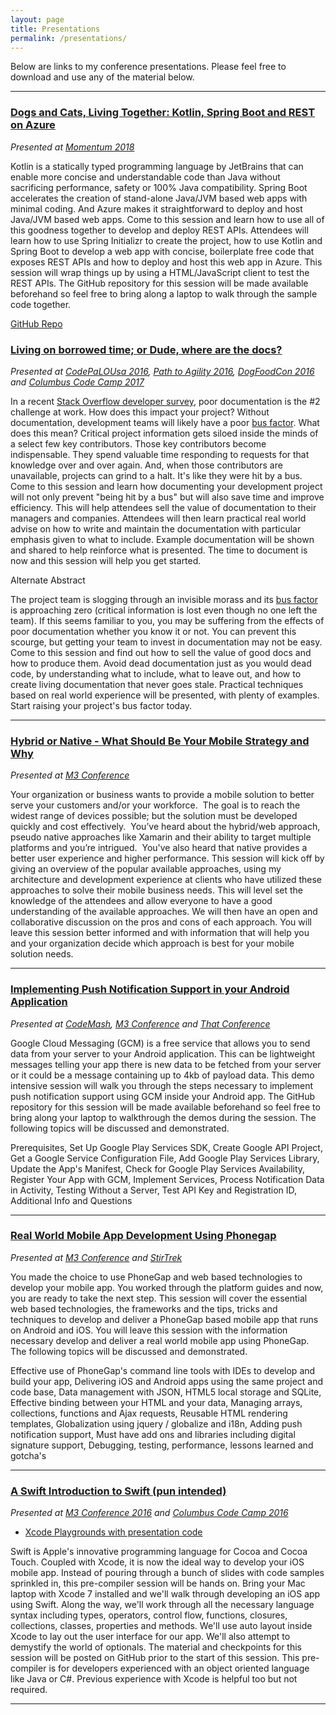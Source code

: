 ```yaml
---
layout: page
title: Presentations
permalink: /presentations/
---
```


Below are links to my conference presentations. Please feel free to download and use
any of the material below.

---
### [Dogs and Cats, Living Together: Kotlin, Spring Boot and REST on Azure](https://goo.gl/DQ7cEU)
*Presented at [Momentum 2018](http://momentumdevcon.com)*

Kotlin is a statically typed programming language by JetBrains that can enable more concise and understandable code than Java without sacrificing performance, safety or 100% Java compatibility. Spring Boot accelerates the creation of stand-alone Java/JVM based web apps with minimal coding. And Azure makes it straightforward to deploy and host Java/JVM based web apps. Come to this session and learn how to use all of this goodness together to develop and deploy REST APIs. Attendees will learn how to use Spring Initializr to create the project, how to use Kotlin and Spring Boot to develop a web app with concise, boilerplate free code that exposes REST APIs and how to deploy and host this web app in Azure. This session will wrap things up by using a HTML/JavaScript client to test the REST APIs. The GitHub repository for this session will be made available beforehand so feel free to bring along a laptop to walk through the sample code together.

[GitHub Repo](https://github.com/jkwuc89/tasktracker)

### [Living on borrowed time; or Dude, where are the docs?](https://goo.gl/H4wvrg)
*Presented at [CodePaLOUsa 2016](http://www.codepalousa.com), [Path to Agility 2016](http://www.thepathtoagility.com), [DogFoodCon 2016](http://dogfoodcon.com) and [Columbus Code Camp 2017](http://columbuscodecamp.com)*

In a recent [Stack Overflow developer survey](https://goo.gl/yHfNDA), poor documentation is the #2 challenge at work. How does this impact your project?
Without documentation, development teams will likely have a poor [bus factor](https://goo.gl/68Lis6). What does this mean? Critical project information gets siloed inside the minds of a select few key contributors. Those key contributors become indispensable. They spend valuable time responding to requests for that knowledge over and over again. And, when those contributors are unavailable, projects can grind to a halt. It's like they were hit by a bus. Come to this session and learn how documenting your development project will not only prevent "being hit by a bus" but will also save time and improve efficiency. This will help attendees sell the value of documentation to their managers and companies. Attendees will then learn practical real world advise on how to write and maintain the documentation with particular emphasis given to what to include. Example documentation will be shown and shared to help reinforce what is presented. The time to document is now and this session will help you get started.

Alternate Abstract

The project team is slogging through an invisible morass and its [bus factor](https://goo.gl/68Lis6) is approaching zero (critical information is lost even though no one left the team). If this seems familiar to you, you may be suffering from the effects of poor documentation whether you know it or not. You can prevent this scourge, but getting your team to invest in documentation may not be easy. Come to this session and find out how to sell the value of good docs and how to produce them. Avoid dead documentation just as you would dead code, by understanding what to include, what to leave out, and how to create living documentation that never goes stale. Practical techniques based on real world experience will be presented, with plenty of examples. Start raising your project's bus factor today.

---

### [Hybrid or Native - What Should Be Your Mobile Strategy and Why](https://github.com/jkwuc89/Presentations/blob/master/Hybrid%20or%20Native%20Mobile%20App%20Strategy.pptx?raw=true)
*Presented at [M3 Conference](http://m3conf.com)*

Your organization or business wants to provide a mobile solution to better serve your customers and/or your workforce.  The goal is to reach the widest range of devices possible; but the solution must be developed quickly and cost effectively.  You’ve heard about the hybrid/web approach, pseudo native approaches like Xamarin and their ability to target multiple platforms and you’re intrigued.  You've also heard that native provides a better user experience and higher performance. This session will kick off by giving an overview of the popular available approaches, using my architecture and development experience at clients who have utilized these approaches to solve their mobile business needs. This will level set the knowledge of the attendees and allow everyone to have a good understanding of the available approaches. We will then have an open and collaborative discussion on the pros and cons of each approach. You will leave this session better informed and with information that will help you and your organization decide which approach is best for your mobile solution needs.

---

### [Implementing Push Notification Support in your Android Application](https://github.com/jkwuc89/Presentations/blob/master/Implementing%20Push%20Notification%20in%20Android.pptx?raw=true)
*Presented at [CodeMash](http://www.codemash.org), [M3 Conference](http://m3conf.com) and [That Conference](https://www.thatconference.com)*

Google Cloud Messaging (GCM) is a free service that allows you to send data from your server to your Android application.  This can be lightweight messages telling your app there is new data to be fetched from your server or it could be a message containing up to 4kb of payload data. This demo intensive session will walk you through the steps necessary to implement push notification support using GCM inside your Android app. The GitHub repository for this session will be made available beforehand so feel free to bring along your laptop to walkthrough the demos during the session. The following topics will be discussed and demonstrated.

Prerequisites, Set Up Google Play Services SDK, Create Google API Project, Get a Google Service Configuration File,
Add Google Play Services Library,
Update the App's Manifest,
Check for Google Play Services Availability,
Register Your App with GCM,
Implement Services,
Process Notification Data in Activity,
Testing Without a Server,
Test API Key and Registration ID,
Additional Info and Questions

---

### [Real World Mobile App Development Using Phonegap](https://github.com/jkwuc89/Presentations/blob/master/RealWorldMobileAppDevelopment.pptx?raw=true)
*Presented at [M3 Conference](http://m3conf.com) and [StirTrek](http://stirtrek.com)*

You made the choice to use PhoneGap and web based technologies to develop your mobile app. You worked through the platform guides and now, you are ready to take the next step. This session will cover the essential web based technologies, the frameworks and the tips, tricks and techniques to develop and deliver a PhoneGap based mobile app that runs on Android and iOS. You will leave this session with the information necessary develop and deliver a real world mobile app using PhoneGap. The following topics will be discussed and demonstrated.

Effective use of PhoneGap's command line tools with IDEs to develop and build your app,
Delivering iOS and Android apps using the same project and code base,
Data management with JSON, HTML5 local storage and SQLite,
Effective binding between your HTML and your data,
Managing arrays, collections, functions and Ajax requests,
Reusable HTML rendering templates,
Globalization using jquery / globalize and i18n,
Adding push notification support,
Must have add ons and libraries including digital signature support,
Debugging, testing, performance, lessons learned and gotcha's
 
---

### [A Swift Introduction to Swift (pun intended)](https://github.com/jkwuc89/Presentations/blob/master/A%20Swift%20Introduction%20to%20Swift.pptx?raw=true)
*Presented at [M3 Conference 2016](http://m3conf.com) and [Columbus Code Camp 2016](http://columbuscodecamp.com)*

 - [Xcode Playgrounds with presentation code](https://github.com/jkwuc89/SwiftPlaygrounds/tree/master/Swift%20Introduction%20to%20Swift)

Swift is Apple's innovative programming language for Cocoa and Cocoa Touch. Coupled with Xcode, it is now the ideal way to develop your iOS mobile app. Instead of pouring through a bunch of slides with code samples sprinkled in, this pre-compiler session will be hands on. Bring your Mac laptop with Xcode 7 installed and  we'll walk through developing an iOS app using Swift. Along the way, we'll work through all the necessary language syntax including types, operators, control flow, functions, closures, collections, classes, properties and methods. We'll use auto layout inside Xcode to lay out the user interface for our app. We'll also attempt to demystify the world of optionals. The material and checkpoints for this session will be posted on GitHub prior to the start of this session. This pre-compiler is for developers experienced with an object oriented language like Java or C#. Previous experience with Xcode is helpful too but not required.

---



